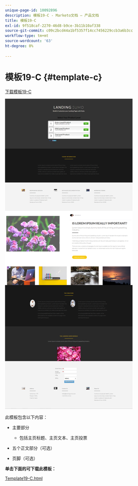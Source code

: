 ```yaml
---
unique-page-id: 10092896
description: 模板19-C - Marketo文档 — 产品文档
title: 模板19-C
exl-id: 9f518caf-2270-46d8-b9ce-3b11b10af338
source-git-commit: c09c2bcd44a1bf5357f14cc7456229ccb3a6b3cc
workflow-type: tm+mt
source-wordcount: '63'
ht-degree: 0%

---
```


# 模板19-C {#template-c}

[下载模板19-C](https://docs.marketo.com/download/attachments/10092896/template-19c.html?version=1&amp;modificationdate=1441750440000&amp;api=v2)

![](assets/image2015-9-16-16-3a52-3a26.png)

此模板包含以下内容：

* 主要部分

   * 包括主页标题、主页文本、主页投票

* 五个正文部分（可选）
* 页脚（可选）

**单击下面的可下载此模板：**

[Template19-C.html](https://docs.marketo.com/download/attachments/10092896/template-19c.html?version=1&amp;modificationdate=1441750440000&amp;api=v2)
